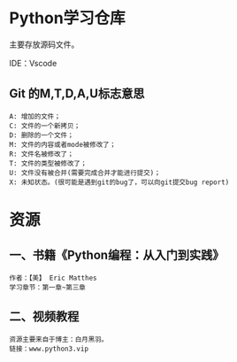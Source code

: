 # Python学习仓库
主要存放源码文件。

IDE：Vscode

## Git 的M,T,D,A,U标志意思
    A: 增加的文件；
    C: 文件的一个新拷贝；
    D: 删除的一个文件；
    M: 文件的内容或者mode被修改了；
    R: 文件名被修改了；
    T: 文件的类型被修改了；
    U: 文件没有被合并(需要完成合并才能进行提交)；
    X: 未知状态。(很可能是遇到git的bug了，可以向git提交bug report)

# 资源
## 一、书籍《Python编程：从入门到实践》
    作者：【美】 Eric Matthes
    学习章节：第一章~第三章

## 二、视频教程
    资源主要来自于博主：白月黑羽。
    链接：www.python3.vip

